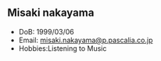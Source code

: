 ## Misaki nakayama
- DoB: 1999/03/06
- Email: misaki.nakayama@p.pascalia.co.jp
- Hobbies:Listening to Music
